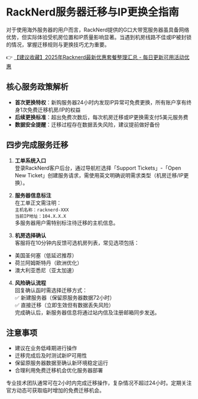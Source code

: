 # RackNerd服务器迁移与IP更换全指南

对于使用海外服务器的用户而言，RackNerd提供的G口大带宽服务器虽具备网络优势，但实际体验受机房位置和IP质量影响显著。当遇到机房线路不佳或IP被封锁的情况，掌握迁移规则与更换技巧尤为重要。

👉 [【建议收藏】2025年Racknerd最新优惠套餐整理汇总 - 每日更新可用活动优惠](https://bit.ly/Rack_Nerd)

## 核心服务政策解析
- **首次更换特权**：新购服务器24小时内发现IP异常可免费更换，所有账户享有终身1次免费迁移机房/IP的权益
- **后续更换标准**：超出免费次数后，每次机房迁移或IP更换需支付5美元服务费
- **数据安全提醒**：迁移过程存在数据丢失风险，建议提前做好备份

## 四步完成服务迁移
1. **工单系统入口**  
登录RackNerd客户后台，通过导航栏选择「Support Tickets」-「Open New Ticket」创建服务请求，需使用英文明确说明需求类型（机房迁移/IP更换）。

2. **服务器信息标注**  
在工单正文需注明：  
`主机名称：racknerd-XXX`  
`当前IP地址：104.X.X.X`  
多服务器用户需特别标注待迁移的主机信息。

3. **机房选择确认**  
客服将在10分钟内反馈可选机房列表，常见选项包括：  
- 美国圣何塞（低延迟推荐）  
- 荷兰阿姆斯特丹（欧洲优化）  
- 澳大利亚悉尼（亚太加速）

4. **风险确认流程**  
回复确认函时需选择迁移方式：  
✅ 新建服务器（保留原服务器数据72小时）  
✅ 直接迁移（立即生效但有数据丢失风险）  
完成确认后，新服务器信息将通过站内信及注册邮箱同步发送。

## 注意事项
- 建议在业务低峰期进行操作
- 迁移完成后及时测试新IP可用性
- 保留原服务器数据至确认新环境稳定运行
- 合理利用免费迁移机会优化服务器部署

专业技术团队通常可在2小时内完成迁移操作，复杂情况不超过24小时。定期关注官方动态可获取临时增加的免费迁移机会。